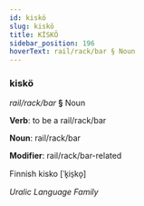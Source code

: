 ```yaml
---
id: kiskö
slug: kiskö
title: KİSKÖ
sidebar_position: 196
hoverText: rail/rack/bar § Noun
---
```


### kiskö

*rail/rack/bar* **§** Noun

**Verb**: to be a rail/rack/bar

**Noun**: rail/rack/bar

**Modifier**: rail/rack/bar-related

Finnish kisko [ˈk̟is̠ko̞]

*Uralic Language Family*
